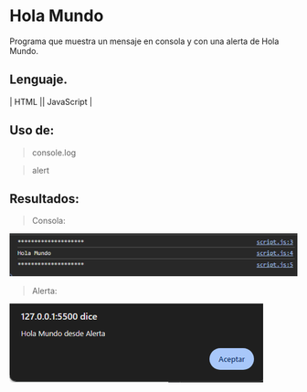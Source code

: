 # Hola Mundo

Programa que muestra un mensaje en consola y con una alerta de Hola Mundo.

## Lenguaje.

| HTML || JavaScript |

## Uso de:

> console.log

> alert

## Resultados:

> Consola:

![console.log](img/consola.png)

> Alerta:

![alt text](img/alert.png)
